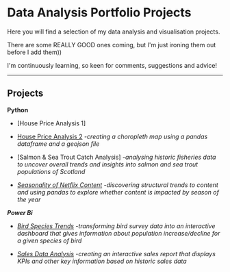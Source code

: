 # Data Analysis Portfolio Projects

Here you will find a selection of my data analysis and visualisation projects.

There are some REALLY GOOD ones coming, but I'm just ironing them out before I add them))

I'm continuously learning, so keen for comments, suggestions and advice!
<hr>

## Projects

**Python**

  - [House Price Analysis 1]

  - [House Price Analysis 2](https://github.com/IsabelWh/DataAnalysisProjects/blob/main/Choropleth.ipynb) <i> -creating a choropleth map using a pandas dataframe and a geojson file</i>
  
  - [Salmon & Sea Trout Catch Analysis] <i> -analysing historic fisheries data to uncover overall trends and insights into salmon and sea trout populations of Scotland</h>

  - [Seasonality of Netflix Content](/netflix-seasonality.ipynb) <i> -discovering structural trends to content and using pandas to explore whether content is impacted by season of the year</i>

**Power Bi**

  - [Bird Species Trends](https://github.com/IsabelWh/DataAnalysisProjects/blob/main/Bird_Trends.md) <i> -transforming bird survey data into an interactive dashboard that gives information about population increase/decline for a given species of bird</i>

  - [Sales Data Analysis](https://github.com/IsabelWh/DataAnalysisProjects/blob/main/AWdashboard.md) <i> -creating an interactive sales report that displays KPIs and other key information based on historic sales data</i>
